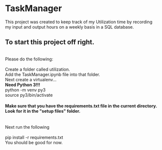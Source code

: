 # TaskManager

This project was created to keep track of my Utilization time by recording my input and output hours on a weekly basis in a SQL database.

## To start this project off right. 
<br> 
Please do the following:
<br>
<br>
Create a folder called utilization. 
<br>
Add the TaskManager.ipynb file into that folder.
<br>
Next create a virtualenv...
<br>
<b>Need Python 3!!!</b> 
<br>
python -m venv py3
<br>
source py3/bin/activate

#### Make sure that you have the requirements.txt file in the current directory. Look for it in the "setup files" folder.
<br>
Next run the following
<br>
<br>
pip install -r requirements.txt
<br>
You should be good for now.
